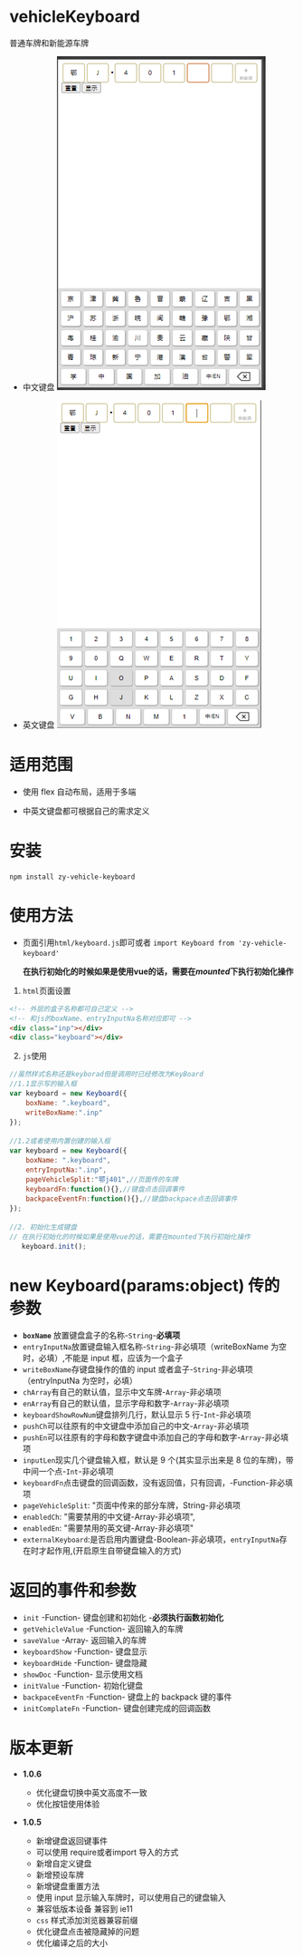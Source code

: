# vehicleKeyboard

普通车牌和新能源车牌
+ 中文键盘
![中文键盘](https://github.com/zyTheGit/vehicleKeyborad/blob/master/img/ch.png)

+ 英文键盘
![英文键盘](https://github.com/zyTheGit/vehicleKeyborad/blob/master/img/en.png)

# 适用范围

- 使用 flex 自动布局，适用于多端

- 中英文键盘都可根据自己的需求定义

# 安装
```shell
npm install zy-vehicle-keyboard
```

# 使用方法

- 页面引用`html/keyboard.js`即可或者
  `import Keyboard from 'zy-vehicle-keyboard'`

  **在执行初始化的时候如果是使用vue的话，需要在*mounted*下执行初始化操作**
1. `html`页面设置
```html
<!-- 外层的盒子名称都可自己定义 -->
<!-- 和js的boxName、entryInputNa名称对应即可 -->
<div class="inp"></div>
<div class="keyboard"></div>
```
2. `js`使用
```js
//虽然样式名称还是keyborad但是调用时已经修改为KeyBoard
//1.1显示写的输入框
var keyboard = new Keyboard({
    boxName: ".keyboard",
    writeBoxName:".inp"
});

//1.2或者使用内置创建的输入框
var keyboard = new Keyboard({
    boxName: ".keyboard",
    entryInputNa:".inp",
    pageVehicleSplit:"鄂j401",//页面传的车牌
    keyboardFn:function(){},//键盘点击回调事件
    backpaceEventFn:function(){},//键盘backpace点击回调事件
});

//2. 初始化生成键盘
// 在执行初始化的时候如果是使用vue的话，需要在mounted下执行初始化操作
   keyboard.init();
```

# new Keyboard(params:object) 传的参数

- **`boxName`** 放置键盘盒子的名称-`String`-**必填项**
- `entryInputNa`放置键盘输入框名称-`String`-非必填项（writeBoxName 为空时，必填）,不能是 input 框，应该为一个盒子
- `writeBoxName`存键盘操作的值的 input 或者盒子-`String`-非必填项（entryInputNa 为空时，必填）
- `chArray`有自己的默认值，显示中文车牌-`Array`-非必填项
- `enArray`有自己的默认值，显示字母和数字-`Array`-非必填项
- `keyboardShowRowNum`键盘排列几行，默认显示 5 行-`Int`-非必填项
- `pushCh`可以往原有的中文键盘中添加自己的中文-`Array`-非必填项
- `pushEn`可以往原有的字母和数字键盘中添加自己的字母和数字-`Array`-非必填项
- `inputLen`现实几个键盘输入框，默认是 9 个(其实显示出来是 8 位的车牌)，带中间一个点-`Int`-非必填项
- `keyboardFn`点击键盘的回调函数，没有返回值，只有回调，-Function-非必填项
- `pageVehicleSplit`: "页面中传来的部分车牌，String-非必填项
- `enabledCh`: "需要禁用的中文键-Array-非必填项",
- `enabledEn`: "需要禁用的英文键-Array-非必填项"
- `externalKeyboard`:是否启用内置键盘-Boolean-非必填项，`entryInputNa`存在时才起作用,(开启原生自带键盘输入的方式)

# 返回的事件和参数

- `init` -Function- 键盘创建和初始化 -**必须执行函数初始化**
- `getVehicleValue` -Function- 返回输入的车牌
- `saveValue` -Array- 返回输入的车牌
- `keyboardShow` -Function- 键盘显示
- `keyboardHide` -Function- 键盘隐藏
- `showDoc` -Function- 显示使用文档
- `initValue` -Function- 初始化键盘
- `backpaceEventFn` -Function- 键盘上的 backpack 键的事件
- `initComplateFn` -Function- 键盘创建完成的回调函数

# 版本更新
* **1.0.6**
  - 优化键盘切换中英文高度不一致
  - 优化按钮使用体验
  
* **1.0.5**
  - 新增键盘返回键事件
  - 可以使用 require或者import 导入的方式
  - 新增自定义键盘
  - 新增预设车牌
  - 新增键盘重置方法
  - 使用 input 显示输入车牌时，可以使用自己的键盘输入
  - 兼容低版本设备 兼容到 ie11
  - `css` 样式添加浏览器兼容前缀
  - 优化键盘点击被隐藏掉的问题
  - 优化编译之后的大小
  

